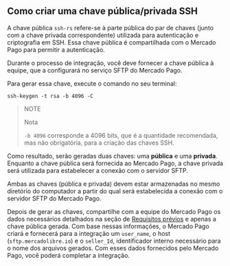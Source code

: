 ## Como criar uma chave pública/privada SSH

A chave pública `ssh-rs` refere-se à parte pública do par de chaves (junto com a chave privada correspondente) utilizada para autenticação e criptografia em SSH. Essa chave pública é compartilhada com o Mercado Pago para permitir a autenticação.

Durante o processo de integração, você deve fornecer a chave pública à equipe, que a configurará no serviço SFTP do Mercado Pago.

Para gerar essa chave, execute o comando no seu terminal:

```terminal
ssh-keygen -t rsa -b 4096 -C
```

> NOTE
>
> Nota
>
> `-b 4096` corresponde a 4096 bits, que é a quantidade recomendada, mas não obrigatória, para a criação das chaves SSH.

Como resultado, serão geradas duas chaves: uma **pública** e uma **privada**. Enquanto a chave pública será fornecida ao Mercado Pago, a chave privada será utilizada para estabelecer a conexão com o servidor SFTP.

Ambas as chaves (pública e privada) devem estar armazenadas no mesmo diretório do computador a partir do qual será estabelecida a conexão com o servidor SFTP do Mercado Pago.

Depois de gerar as chaves, compartilhe com a equipe do Mercado Pago os dados necessários detalhados na seção de [Requisitos prévios](/developers/pt/docs/links-and-debts/prerequisites) e apenas a chave pública gerada.
Com base nessas informações, o Mercado Pago criará e fornecerá para a integração um `user_name`, o host (`sftp.mercadolibre.io`) e o `seller_Id`, identificador interno necessário para o nome dos arquivos gerados. Com esses dados fornecidos pelo Mercado Pago, você poderá completar a integração.